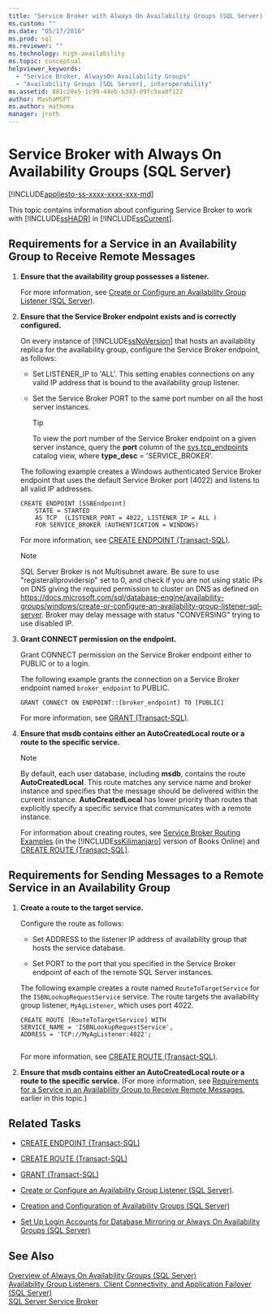 ```yaml
---
title: "Service Broker with Always On Availability Groups (SQL Server) | Microsoft Docs"
ms.custom: ""
ms.date: "05/17/2016"
ms.prod: sql
ms.reviewer: ""
ms.technology: high-availability
ms.topic: conceptual
helpviewer_keywords: 
  - "Service Broker, AlwaysOn Availability Groups"
  - "Availability Groups [SQL Server], interoperability"
ms.assetid: 881c20e5-1c99-44eb-b393-09fc5ea0f122
author: MashaMSFT
ms.author: mathoma
manager: jroth
---
```

# Service Broker with Always On Availability Groups (SQL Server)
[!INCLUDE[appliesto-ss-xxxx-xxxx-xxx-md](../../../includes/appliesto-ss-xxxx-xxxx-xxx-md.md)]

  This topic contains information about configuring Service Broker to work with [!INCLUDE[ssHADR](../../../includes/sshadr-md.md)] in [!INCLUDE[ssCurrent](../../../includes/sscurrent-md.md)].  
  
  
##  <a name="ReceiveRemoteMessages"></a> Requirements for a Service in an Availability Group to Receive Remote Messages  
  
1.  **Ensure that the availability group possesses a listener.**  
  
     For more information, see [Create or Configure an Availability Group Listener &#40;SQL Server&#41;](../../../database-engine/availability-groups/windows/create-or-configure-an-availability-group-listener-sql-server.md).  
  
2.  **Ensure that the Service Broker endpoint exists and is correctly configured.**  
  
     On every instance of [!INCLUDE[ssNoVersion](../../../includes/ssnoversion-md.md)] that hosts an availability replica for the availability group, configure the Service Broker endpoint, as follows:  
  
    -   Set LISTENER_IP to 'ALL'. This setting enables connections on any valid IP address that is bound to the availability group listener.  
  
    -   Set the Service Broker PORT to the same port number on all the host server instances.  
  
        > [!TIP]  
        >  To view the port number of the Service Broker endpoint on a given server instance, query the **port** column of the [sys.tcp_endpoints](../../../relational-databases/system-catalog-views/sys-tcp-endpoints-transact-sql.md) catalog view, where **type_desc** = 'SERVICE_BROKER'.  
  
     The following example creates a Windows authenticated Service Broker endpoint that uses the default Service Broker port (4022) and listens to all valid IP addresses.  
  
    ```  
    CREATE ENDPOINT [SSBEndpoint]  
        STATE = STARTED  
        AS TCP  (LISTENER_PORT = 4022, LISTENER_IP = ALL )  
        FOR SERVICE_BROKER (AUTHENTICATION = WINDOWS)  
    ```  
  
     For more information, see [CREATE ENDPOINT &#40;Transact-SQL&#41;](../../../t-sql/statements/create-endpoint-transact-sql.md).  

    > [!NOTE]  
    SQL Server Broker is not Multisubnet aware. Be sure to use "registerallprovidersip" set to 0, and check if you are not using static IPs on DNS giving the required permission to cluster on DNS as defined on https://docs.microsoft.com/sql/database-engine/availability-groups/windows/create-or-configure-an-availability-group-listener-sql-server. Broker may delay message with status "CONVERSING" trying to use disabled IP.

3.  **Grant CONNECT permission on the endpoint.**  
  
     Grant CONNECT permission on the Service Broker endpoint either to PUBLIC or to a login.  
  
     The following example grants the connection on a Service Broker endpoint named `broker_endpoint` to PUBLIC.  
  
    ```  
    GRANT CONNECT ON ENDPOINT::[broker_endpoint] TO [PUBLIC]  
    ```  
  
     For more information, see [GRANT &#40;Transact-SQL&#41;](../../../t-sql/statements/grant-transact-sql.md).  
  
4.  **Ensure that msdb contains either an AutoCreatedLocal route or a route to the specific service.**  
  
    > [!NOTE]  
    >  By default, each user database, including **msdb**, contains the route **AutoCreatedLocal**. This route matches any service name and broker instance and specifies that the message should be delivered within the current instance. **AutoCreatedLocal** has lower priority than routes that explicitly specify a specific service that communicates with a remote instance.  
  
     For information about creating routes, see [Service Broker Routing Examples](https://msdn.microsoft.com/library/ms166090\(SQL.105\).aspx) (in the [!INCLUDE[ssKilimanjaro](../../../includes/sskilimanjaro-md.md)] version of Books Online) and [CREATE ROUTE &#40;Transact-SQL&#41;](../../../t-sql/statements/create-route-transact-sql.md).  
  
##  <a name="SendRemoteMessages"></a> Requirements for Sending Messages to a Remote Service in an Availability Group  
  
1.  **Create a route to the target service.**  
  
     Configure the route as follows:  
  
    -   Set ADDRESS to the listener IP address of availability group that hosts the service database.  
  
    -   Set PORT to the port that you specified in the Service Broker endpoint of each of the remote SQL Server instances.  
  
     The following example creates a route named `RouteToTargetService` for the `ISBNLookupRequestService` service. The route targets the availability group listener, `MyAgListener`, which uses port 4022.  
  
    ```  
    CREATE ROUTE [RouteToTargetService] WITH   
    SERVICE_NAME = 'ISBNLookupRequestService',   
    ADDRESS = 'TCP://MyAgListener:4022';  
  
    ```  
  
     For more information, see [CREATE ROUTE &#40;Transact-SQL&#41;](../../../t-sql/statements/create-route-transact-sql.md).  
  
2.  **Ensure that msdb contains either an AutoCreatedLocal route or a route to the specific service.** (For more information, see [Requirements for a Service in an Availability Group to Receive Remote Messages](#ReceiveRemoteMessages), earlier in this topic.)  
  
##  <a name="RelatedTasks"></a> Related Tasks  
  
-   [CREATE ENDPOINT &#40;Transact-SQL&#41;](../../../t-sql/statements/create-endpoint-transact-sql.md)  
  
-   [CREATE ROUTE &#40;Transact-SQL&#41;](../../../t-sql/statements/create-route-transact-sql.md)  
  
-   [GRANT &#40;Transact-SQL&#41;](../../../t-sql/statements/grant-transact-sql.md)  
  
-   [Create or Configure an Availability Group Listener &#40;SQL Server&#41;](../../../database-engine/availability-groups/windows/create-or-configure-an-availability-group-listener-sql-server.md).  
  
-   [Creation and Configuration of Availability Groups &#40;SQL Server&#41;](../../../database-engine/availability-groups/windows/creation-and-configuration-of-availability-groups-sql-server.md)  
  
-   [Set Up Login Accounts for Database Mirroring or Always On Availability Groups &#40;SQL Server&#41;](../../../database-engine/database-mirroring/set-up-login-accounts-database-mirroring-always-on-availability.md)  
  
## See Also  
 [Overview of Always On Availability Groups &#40;SQL Server&#41;](../../../database-engine/availability-groups/windows/overview-of-always-on-availability-groups-sql-server.md)   
 [Availability Group Listeners, Client Connectivity, and Application Failover &#40;SQL Server&#41;](../../../database-engine/availability-groups/windows/listeners-client-connectivity-application-failover.md)   
 [SQL Server Service Broker](../../../database-engine/configure-windows/sql-server-service-broker.md)  
  
  
